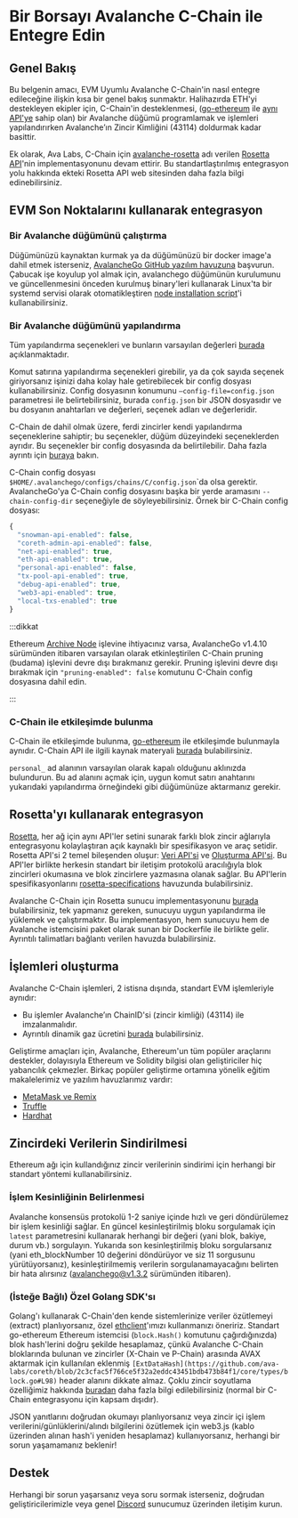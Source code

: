 # Bir Borsayı Avalanche C-Chain ile Entegre Edin

## Genel Bakış

Bu belgenin amacı, EVM Uyumlu Avalanche C-Chain'in nasıl entegre edileceğine ilişkin kısa bir genel bakış sunmaktır. Halihazırda ETH'yi destekleyen ekipler için, C-Chain'in desteklenmesi, \([go-ethereum](https://geth.ethereum.org/docs/rpc/server) ile [aynı API'ye](https://eth.wiki/json-rpc/API) sahip olan\) bir Avalanche düğümü programlamak ve işlemleri yapılandırırken Avalanche’ın Zincir Kimliğini \(43114\) doldurmak kadar basittir.

Ek olarak, Ava Labs, C-Chain için [avalanche-rosetta](https://github.com/ava-labs/avalanche-rosetta) adı verilen [Rosetta API](https://www.rosetta-api.org/)'nin implementasyonunu devam ettirir. Bu standartlaştırılmış entegrasyon yolu hakkında ekteki Rosetta API web sitesinden daha fazla bilgi edinebilirsiniz.

## EVM Son Noktalarını kullanarak entegrasyon

### Bir Avalanche düğümünü çalıştırma

Düğümünüzü kaynaktan kurmak ya da düğümünüzü bir docker image'a dahil etmek isterseniz, [AvalancheGo GitHub yazılım havuzuna](https://github.com/ava-labs/avalanchego) başvurun. Çabucak işe koyulup yol almak için, avalanchego düğümünün kurulumunu ve güncellenmesini önceden kurulmuş binary'leri kullanarak Linux'ta bir systemd servisi olarak otomatikleştiren [node installation script](../nodes-and-staking/set-up-node-with-installer.md)'i kullanabilirsiniz.

### Bir Avalanche düğümünü yapılandırma

Tüm yapılandırma seçenekleri ve bunların varsayılan değerleri [burada](../../references/command-line-interface.md) açıklanmaktadır.

Komut satırına yapılandırma seçenekleri girebilir, ya da çok sayıda seçenek giriyorsanız işinizi daha kolay hale getirebilecek bir config dosyası kullanabilirsiniz. Config dosyasının konumunu `—config-file=config.json` parametresi ile belirtebilirsiniz, burada `config.json` bir JSON dosyasıdır ve bu dosyanın anahtarları ve değerleri, seçenek adları ve değerleridir.

C-Chain de dahil olmak üzere, ferdi zincirler kendi yapılandırma seçeneklerine sahiptir; bu seçenekler, düğüm düzeyindeki seçeneklerden ayrıdır. Bu seçenekler bir config dosyasında da belirtilebilir. Daha fazla ayrıntı için [buraya](../../references/command-line-interface.md#chain-configs) bakın.

C-Chain config dosyası `$HOME/.avalanchego/configs/chains/C/config.json`\`da olsa gerektir. AvalancheGo'ya C-Chain config dosyasını başka bir yerde aramasını `--chain-config-dir` seçeneğiyle de söyleyebilirsiniz. Örnek bir C-Chain config dosyası:

```javascript
{
  "snowman-api-enabled": false,
  "coreth-admin-api-enabled": false,
  "net-api-enabled": true,
  "eth-api-enabled": true,
  "personal-api-enabled": false,
  "tx-pool-api-enabled": true,
  "debug-api-enabled": true,
  "web3-api-enabled": true,
  "local-txs-enabled": true
}
```

:::dikkat


Ethereum [Archive Node](https://ethereum.org/en/developers/docs/nodes-and-clients/#archive-node) işlevine ihtiyacınız varsa, AvalancheGo v1.4.10 sürümünden itibaren varsayılan olarak etkinleştirilen C-Chain pruning \(budama\) işlevini devre dışı bırakmanız gerekir. Pruning işlevini devre dışı bırakmak için `"pruning-enabled": false` komutunu C-Chain config dosyasına dahil edin.


:::

### C-Chain ile etkileşimde bulunma

C-Chain ile etkileşimde bulunma, [go-ethereum](https://geth.ethereum.org/) ile etkileşimde bulunmayla aynıdır. C-Chain API ile ilgili kaynak materyali [burada](../../avalanchego-apis/contract-chain-c-chain-api.md) bulabilirsiniz.

`personal_` ad alanının varsayılan olarak kapalı olduğunu aklınızda bulundurun. Bu ad alanını açmak için, uygun komut satırı anahtarını yukarıdaki yapılandırma örneğindeki gibi düğümünüze aktarmanız gerekir.

## Rosetta'yı kullanarak entegrasyon

[Rosetta](https://www.rosetta-api.org/), her ağ için aynı API'ler setini sunarak farklı blok zincir ağlarıyla entegrasyonu kolaylaştıran açık kaynaklı bir spesifikasyon ve araç setidir. Rosetta API'si 2 temel bileşenden oluşur: [Veri API'si](https://www.rosetta-api.org/docs/data_api_introduction.html) ve [Oluşturma API'si](https://www.rosetta-api.org/docs/construction_api_introduction.html). Bu API'ler birlikte herkesin standart bir iletişim protokolü aracılığıyla blok zincirleri okumasına ve blok zincirlere yazmasına olanak sağlar. Bu API'lerin spesifikasyonlarını [rosetta-specifications](https://github.com/coinbase/rosetta-specifications) havuzunda bulabilirsiniz.

Avalanche C-Chain için Rosetta sunucu implementasyonunu [burada](https://github.com/ava-labs/avalanche-rosetta) bulabilirsiniz, tek yapmanız gereken, sunucuyu uygun yapılandırma ile yüklemek ve çalıştırmaktır. Bu implementasyon, hem sunucuyu hem de Avalanche istemcisini paket olarak sunan bir Dockerfile ile birlikte gelir. Ayrıntılı talimatları bağlantı verilen havuzda bulabilirsiniz.

## İşlemleri oluşturma

Avalanche C-Chain işlemleri, 2 istisna dışında, standart EVM işlemleriyle aynıdır:

* Bu işlemler Avalanche’ın ChainID'si \(zincir kimliği\) \(43114\) ile imzalanmalıdır.
* Ayrıntılı dinamik gaz ücretini [burada](../../../learn/platform-overview/transaction-fees.md#c-chain-fees) bulabilirsiniz.

Geliştirme amaçları için, Avalanche, Ethereum'un tüm popüler araçlarını destekler, dolayısıyla Ethereum ve Solidity bilgisi olan geliştiriciler hiç yabancılık çekmezler. Birkaç popüler geliştirme ortamına yönelik eğitim makalelerimiz ve yazılım havuzlarımız vardır:

* [MetaMask ve Remix](../smart-contracts/deploy-a-smart-contract-on-avalanche-using-remix-and-metamask.md)
* [Truffle](../smart-contracts/using-truffle-with-the-avalanche-c-chain.md)
* [Hardhat](../smart-contracts/using-hardhat-with-the-avalanche-c-chain.md)

## Zincirdeki Verilerin Sindirilmesi

Ethereum ağı için kullandığınız zincir verilerinin sindirimi için herhangi bir standart yöntemi kullanabilirsiniz.

### İşlem Kesinliğinin Belirlenmesi

Avalanche konsensüs protokolü 1-2 saniye içinde hızlı ve geri döndürülemez bir işlem kesinliği sağlar. En güncel kesinleştirilmiş bloku sorgulamak için `latest` parametresini kullanarak herhangi bir değeri \(yani blok, bakiye, durum vb.\) sorgulayın. Yukarıda son kesinleştirilmiş bloku sorgularsanız \(yani eth\_blockNumber 10 değerini döndürüyor ve siz 11 sorgusunu yürütüyorsanız\), kesinleştirilmemiş verilerin sorgulanamayacağını belirten bir hata alırsınız \(avalanchego@v1.3.2 sürümünden itibaren\).

### \(İsteğe Bağlı\) Özel Golang SDK'sı

Golang'ı kullanarak C-Chain'den kende sistemlerinize veriler özütlemeyi \(extract\) planlıyorsanız, özel [ethclient](https://github.com/ava-labs/coreth/tree/master/ethclient)'ımızı kullanmanızı öneririz. Standart go-ethereum Ethereum istemcisi \(`block.Hash()` komutunu çağırdığınızda\) blok hash'lerini doğru şekilde hesaplamaz, çünkü Avalanche C-Chain bloklarında bulunan ve zincirler \(X-Chain ve P-Chain\) arasında AVAX aktarmak için kullanılan eklenmiş `[ExtDataHash](https://github.com/ava-labs/coreth/blob/2c3cfac5f766ce5f32a2eddc43451bdb473b84f1/core/types/block.go#L98)` header alanını dikkate almaz. Çoklu zincir soyutlama özelliğimiz hakkında [buradan](../../../learn/platform-overview/README.md) daha fazla bilgi edilebilirsiniz \(normal bir C-Chain entegrasyonu için kapsam dışıdır\).

JSON yanıtlarını doğrudan okumayı planlıyorsanız veya zincir içi işlem verilerini/günlüklerini/alındı bilgilerini özütlemek için web3.js \(kablo üzerinden alınan hash'i yeniden hesaplamaz\) kullanıyorsanız, herhangi bir sorun yaşamamanız beklenir!

## Destek

Herhangi bir sorun yaşarsanız veya soru sormak isterseniz, doğrudan geliştiricilerimizle veya genel [Discord](https://chat.avalabs.org/) sunucumuz üzerinden iletişim kurun.


